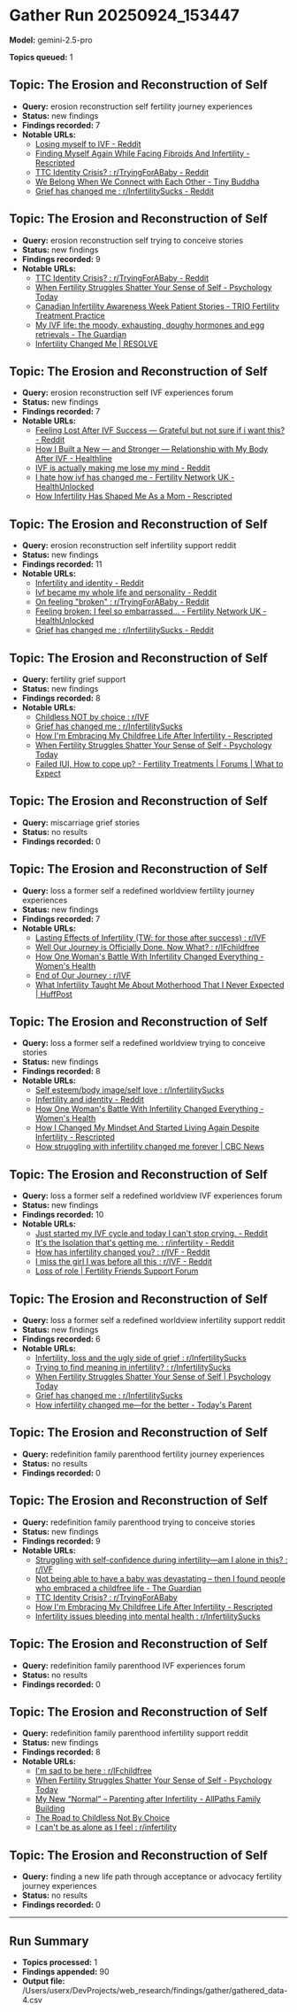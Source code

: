 # Gather Run 20250924_153447

**Model:** gemini-2.5-pro

**Topics queued:** 1

## Topic: The Erosion and Reconstruction of Self
- **Query:** erosion reconstruction self fertility journey experiences
- **Status:** new findings
- **Findings recorded:** 7
- **Notable URLs:**
  - [Losing myself to IVF - Reddit](https://www.reddit.com/r/IVF/comments/1dbj4w2/losing_myself_to_ivf/)
  - [Finding Myself Again While Facing Fibroids And Infertility - Rescripted](https://www.rescripted.com/posts/finding-myself-again-while-facing-fibroids-and-infertility)
  - [TTC Identity Crisis? : r/TryingForABaby - Reddit](https://www.reddit.com/r/TryingForABaby/comments/14p115b/ttc_identity_crisis/)
  - [We Belong When We Connect with Each Other - Tiny Buddha](https://tinbuddha.com/blog/we-belong-when-we-connect-with-each-other-even-in-our-struggles/)
  - [Grief has changed me : r/InfertilitySucks - Reddit](https://www.reddit.com/r/InfertilitySucks/comments/qj3i3b/grief_has_changed_me/)

## Topic: The Erosion and Reconstruction of Self
- **Query:** erosion reconstruction self trying to conceive stories
- **Status:** new findings
- **Findings recorded:** 9
- **Notable URLs:**
  - [TTC Identity Crisis? : r/TryingForABaby - Reddit](https://www.reddit.com/r/TryingForABaby/comments/16wz1t2/ttc_identity_crisis/)
  - [When Fertility Struggles Shatter Your Sense of Self - Psychology Today](https://www.psychologytoday.com/us/blog/the-body-knows/202303/when-fertility-struggles-shatter-your-sense-of-self)
  - [Canadian Infertility Awareness Week Patient Stories - TRIO Fertility Treatment Practice](https://triofertility.com/blog/canadian-infertility-awareness-week-patient-stories/)
  - [My IVF life: the moody, exhausting, doughy hormones and egg retrievals - The Guardian](https://www.theguardian.com/lifeandstyle/2018/jul/23/my-ivf-life-the-moody-exhausting-doughy-hormones-and-egg-retrievals)
  - [Infertility Changed Me | RESOLVE](https://resolve.org/infertility-changed-me/)

## Topic: The Erosion and Reconstruction of Self
- **Query:** erosion reconstruction self IVF experiences forum
- **Status:** new findings
- **Findings recorded:** 7
- **Notable URLs:**
  - [Feeling Lost After IVF Success — Grateful but not sure if i want this? - Reddit](https://www.reddit.com/r/IVF/comments/1d6b1d1/feeling_lost_after_ivf_success_grateful_but_not/)
  - [How I Built a New — and Stronger — Relationship with My Body After IVF - Healthline](https://www.healthline.com/health/mental-health/how-i-built-a-new-and-stronger-relationship-with-my-body-after-ivf)
  - [IVF is actually making me lose my mind - Reddit](https://www.reddit.com/r/IVF/comments/1cs1x2w/ivf_is_actually_making_me_lose_my_mind/)
  - [I hate how ivf has changed me - Fertility Network UK - HealthUnlocked](https://www.healthunlocked.com/fertilitynetworkuk/posts/139775314/i-hate-how-ivf-has-changed-me)
  - [How Infertility Has Shaped Me As a Mom - Rescripted](https://rescripted.com/posts/how-infertility-has-shaped-me-as-a-mom)

## Topic: The Erosion and Reconstruction of Self
- **Query:** erosion reconstruction self infertility support reddit
- **Status:** new findings
- **Findings recorded:** 11
- **Notable URLs:**
  - [Infertility and identity - Reddit](https://www.reddit.com/r/infertility/comments/4ri5d2/infertility_and_identity/)
  - [Ivf became my whole life and personality - Reddit](https://www.reddit.com/r/IVF/comments/zqn33w/ivf_became_my_whole_life_and_personality/)
  - [On feeling "broken" : r/TryingForABaby - Reddit](https://www.reddit.com/r/TryingForABaby/comments/13qixaz/on_feeling_broken/)
  - [Feeling broken: I feel so embarrassed... - Fertility Network UK - HealthUnlocked](https://www.healthunlocked.com/fertilitynetworkuk/posts/14896792/feeling-broken-i-feel-so-embarrassed)
  - [Grief has changed me : r/InfertilitySucks - Reddit](https://www.reddit.com/r/InfertilitySucks/comments/17m83jy/grief_has_changed_me/)

## Topic: The Erosion and Reconstruction of Self
- **Query:** fertility grief support
- **Status:** new findings
- **Findings recorded:** 8
- **Notable URLs:**
  - [Childless NOT by choice : r/IVF](https://www.reddit.com/r/IVF/comments/1bd6x9h/childless_not_by_choice/)
  - [Grief has changed me : r/InfertilitySucks](https://www.reddit.com/r/InfertilitySucks/comments/x3z7c2/grief_has_changed_me/)
  - [How I'm Embracing My Childfree Life After Infertility - Rescripted](https://www.rescripted.com/posts/how-im-embracing-my-childfree-life-after-infertility)
  - [When Fertility Struggles Shatter Your Sense of Self - Psychology Today](https://www.psychologytoday.com/us/blog/fertility-grief-and-the-path-to-peace/202403/when-fertility-struggles-shatter-your-sense-of-self)
  - [Failed IUI, How to cope up? - Fertility Treatments | Forums | What to Expect](https://www.whattoexpect.com/forums/fertility-treatments/topic/failed-iui-how-to-cope-up--111559845.html)

## Topic: The Erosion and Reconstruction of Self
- **Query:** miscarriage grief stories
- **Status:** no results
- **Findings recorded:** 0

## Topic: The Erosion and Reconstruction of Self
- **Query:** loss a former self a redefined worldview fertility journey experiences
- **Status:** new findings
- **Findings recorded:** 7
- **Notable URLs:**
  - [Lasting Effects of Infertility (TW: for those after success) : r/IVF](https://www.reddit.com/r/IVF/comments/18l9b0g/lasting_effects_of_infertility_tw_for_those_after/)
  - [Well Our Journey is Officially Done. Now What? : r/IFchildfree](https://www.reddit.com/r/IFchildfree/comments/11lq3a8/well_our_journey_is_officially_done_now_what/)
  - [How One Woman's Battle With Infertility Changed Everything - Women's Health](https://www.womenshealthmag.com/health/a46351315/infertility-changed-me/)
  - [End of Our Journey : r/IVF](https://www.reddit.com/r/IVF/comments/1bq7x7e/end_of_our_journey/)
  - [What Infertility Taught Me About Motherhood That I Never Expected | HuffPost](https://www.huffpost.com/entry/what-infertility-taught-me-about-motherhood_b_5922332)

## Topic: The Erosion and Reconstruction of Self
- **Query:** loss a former self a redefined worldview trying to conceive stories
- **Status:** new findings
- **Findings recorded:** 8
- **Notable URLs:**
  - [Self esteem/body image/self love : r/InfertilitySucks](https://www.reddit.com/r/InfertilitySucks/comments/ql623h/self_esteembody_imageself_love/)
  - [Infertility and identity - Reddit](https://www.reddit.com/r/infertility/comments/4r7j4b/infertility_and_identity/)
  - [How One Woman's Battle With Infertility Changed Everything - Women's Health](https://www.womenshealthmag.com/health/a37077869/infertility-changed-me/)
  - [How I Changed My Mindset And Started Living Again Despite Infertility - Rescripted](https://rescripted.com/posts/how-i-changed-my-mindset-and-started-living-again-despite-infertility)
  - [How struggling with infertility changed me forever | CBC News](https://www.cbc.ca/news/canada/montreal/first-person-infertility-kathy-giangaspero-1.6144820)

## Topic: The Erosion and Reconstruction of Self
- **Query:** loss a former self a redefined worldview IVF experiences forum
- **Status:** new findings
- **Findings recorded:** 10
- **Notable URLs:**
  - [Just started my IVF cycle and today I can't stop crying. - Reddit](https://www.reddit.com/r/IVF/comments/1djx8o2/just_started_my_ivf_cycle_and_today_i_cant_stop/)
  - [It's the Isolation that's getting me. : r/infertility - Reddit](https://www.reddit.com/r/infertility/comments/7gpl1h/its_the_isolation_thats_getting_me/)
  - [How has infertility changed you? : r/IVF - Reddit](https://www.reddit.com/r/IVF/comments/1c380g1/how_has_infertility_changed_you/)
  - [I miss the girl I was before all this : r/IVF - Reddit](https://www.reddit.com/r/IVF/comments/1f4vj0w/i_miss_the_girl_i_was_before_all_this/)
  - [Loss of role | Fertility Friends Support Forum](https://www.fertilityfriends.co.uk/forum/index.php?topic=333016.0)

## Topic: The Erosion and Reconstruction of Self
- **Query:** loss a former self a redefined worldview infertility support reddit
- **Status:** new findings
- **Findings recorded:** 6
- **Notable URLs:**
  - [Infertility, loss and the ugly side of grief : r/InfertilitySucks](https://www.reddit.com/r/InfertilitySucks/comments/1bdfj55/infertility_loss_and_the_ugly_side_of_grief/)
  - [Trying to find meaning in infertility? : r/InfertilitySucks](https://www.reddit.com/r/InfertilitySucks/comments/16y1p72/trying_to_find_meaning_in_infertility/)
  - [When Fertility Struggles Shatter Your Sense of Self | Psychology Today](https://www.psychologytoday.com/us/blog/the-unspoken-grief/202403/when-fertility-struggles-shatter-your-sense-of-self)
  - [Grief has changed me : r/InfertilitySucks](https://www.reddit.com/r/InfertilitySucks/comments/yoxv2b/grief_has_changed_me/)
  - [How infertility changed me—for the better - Today's Parent](https://todaysparent.com/family/infertility/how-infertility-changed-me-for-the-better/)

## Topic: The Erosion and Reconstruction of Self
- **Query:** redefinition family parenthood fertility journey experiences
- **Status:** no results
- **Findings recorded:** 0

## Topic: The Erosion and Reconstruction of Self
- **Query:** redefinition family parenthood trying to conceive stories
- **Status:** new findings
- **Findings recorded:** 9
- **Notable URLs:**
  - [Struggling with self-confidence during infertility—am I alone in this? : r/IVF](https://www.reddit.com/r/IVF/comments/17p2532/struggling_with_selfconfidence_during/)
  - [Not being able to have a baby was devastating – then I found people who embraced a childfree life - The Guardian](https://www.theguardian.com/lifeandstyle/2023/apr/22/not-being-able-to-have-a-baby-was-devastating-then-i-found-people-who-embraced-a-childfree-life)
  - [TTC Identity Crisis? : r/TryingForABaby](https://www.reddit.com/r/TryingForABaby/comments/1408k5z/ttc_identity_crisis/)
  - [How I'm Embracing My Childfree Life After Infertility - Rescripted](https://rescripted.com/posts/how-im-embracing-my-childfree-life-after-infertility)
  - [Infertility issues bleeding into mental health : r/InfertilitySucks](https://www.reddit.com/r/InfertilitySucks/comments/14k9jxe/infertility_issues_bleeding_into_mental_health/)

## Topic: The Erosion and Reconstruction of Self
- **Query:** redefinition family parenthood IVF experiences forum
- **Status:** no results
- **Findings recorded:** 0

## Topic: The Erosion and Reconstruction of Self
- **Query:** redefinition family parenthood infertility support reddit
- **Status:** new findings
- **Findings recorded:** 8
- **Notable URLs:**
  - [I'm sad to be here : r/IFchildfree](https://www.reddit.com/r/IFchildfree/comments/x3h6a7/im_sad_to_be_here/)
  - [When Fertility Struggles Shatter Your Sense of Self - Psychology Today](https://psychologytoday.com/us/blog/when-everything-starts-slip/202503/when-fertility-struggles-shatter-your-sense-self)
  - [My New “Normal” – Parenting after Infertility - AllPaths Family Building](https://www.allpathsbuilding.com/my-new-normal-parenting-after-infertility/)
  - [The Road to Childless Not By Choice](https://www.huffpost.com/entry/childless-by-choice_b_893693)
  - [I can't be as alone as I feel : r/infertility](https://www.reddit.com/r/infertility/comments/hfr6i7/i_cant_be_as_alone_as_i_feel/)

## Topic: The Erosion and Reconstruction of Self
- **Query:** finding a new life path through acceptance or advocacy fertility journey experiences
- **Status:** no results
- **Findings recorded:** 0

---

## Run Summary
- **Topics processed:** 1
- **Findings appended:** 90
- **Output file:** /Users/userx/DevProjects/web_research/findings/gather/gathered_data-4.csv

